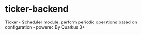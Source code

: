 # ticker-backend
Ticker - Scheduler module, perform periodic operations based on configuration - powered By Quarkus 3+

